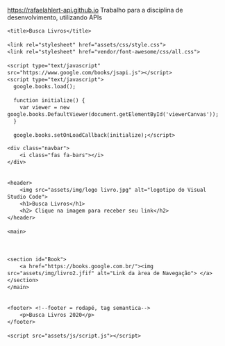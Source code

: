 https://rafaelahlert-api.github.io
Trabalho para a disciplina de desenvolvimento, utilizando APIs

<!DOCTYPE html>
<html lang="en">
<head>
    <meta charset="UTF-8">
    <meta name="viewport" content="width=device-width, initial-scale=1.0, user-scalable=no">
    <meta name="author" content="Rafaela Ahlert">
    <meta name="description" content="Busca Livros">

    <title>Busca Livros</title>
    
    <link rel="stylesheet" href="assets/css/style.css">
    <link rel="stylesheet" href="vendor/font-awesome/css/all.css">

    <script type="text/javascript" src="https://www.google.com/books/jsapi.js"></script>
    <script type="text/javascript">
      google.books.load();

      function initialize() {
        var viewer = new google.books.DefaultViewer(document.getElementById('viewerCanvas'));
      }

      google.books.setOnLoadCallback(initialize);</script>
    
</head>

<body>

    <div class="navbar">
        <i class="fas fa-bars"></i>
    </div>


    <header>
        <img src="assets/img/logo livro.jpg" alt="logotipo do Visual Studio Code">
        <h1>Busca Livros</h1>
        <h2> Clique na imagem para receber seu link</h2>
    </header>

    <main>

 

    <section id="Book">
        <a href="https://books.google.com.br/"><img src="assets/img/livro2.jfif" alt="Link da àrea de Navegação"> </a>    
    </section>
    </main>


    <footer> <!--footer = rodapé, tag semantica-->
        <p>Busca Livros 2020</p>
    </footer>
    
    <script src="assets/js/script.js"></script>
</body>
</html>
